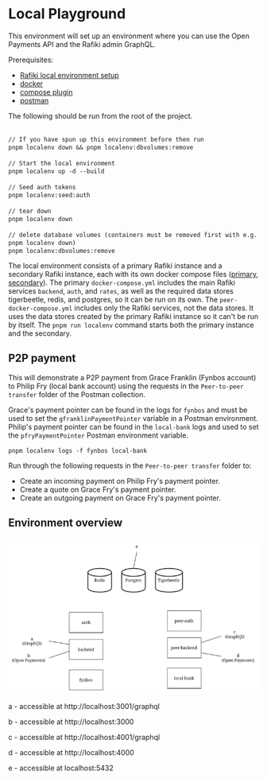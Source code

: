 # Local Playground

This environment will set up an environment where you can use the Open Payments API and the Rafiki
admin GraphQL.

Prerequisites:

- [Rafiki local environment setup](../../README.md#environment-setup)
- [docker](https://docs.docker.com/get-docker/)
- [compose plugin](https://docs.docker.com/compose/install/compose-plugin/)
- [postman](https://www.postman.com/downloads/)

The following should be run from the root of the project.

```

// If you have spun up this environment before then run
pnpm localenv down && pnpm localenv:dbvolumes:remove

// Start the local environment
pnpm localenv up -d --build

// Seed auth tokens
pnpm localenv:seed:auth

// tear down
pnpm localenv down

// delete database volumes (containers must be removed first with e.g. pnpm localenv down)
pnpm localenv:dbvolumes:remove
```

The local environment consists of a primary Rafiki instance and a secondary Rafiki instance, each with
its own docker compose files ([primary](./docker-compose.yml), [secondary](./peer-docker-compose.yml)).
The primary `docker-compose.yml` includes the main Rafiki services `backend`, `auth`, and `rates`, as well
as the required data stores tigerbeetle, redis, and postgres, so it can be run on its own.
The `peer-docker-compose.yml` includes only the Rafiki services, not the data stores. It uses the
data stores created by the primary Rafiki instance so it can't be run by itself.
The `pnpm run localenv` command starts both the primary instance and the secondary.

## P2P payment

This will demonstrate a P2P payment from Grace Franklin (Fynbos account) to Philip Fry (local bank account) using
the requests in the `Peer-to-peer transfer` folder of the Postman collection.

Grace's payment pointer can be found in the logs for `fynbos` and must be used to set the `gfranklinPaymentPointer` variable in a Postman environment.
Philip's payment pointer can be found in the `local-bank` logs and used to set the `pfryPaymentPointer` Postman environment variable.

```
pnpm localenv logs -f fynbos local-bank
```

Run through the following requests in the `Peer-to-peer transfer` folder to:

- Create an incoming payment on Philip Fry's payment pointer.
- Create a quote on Grace Fry's payment pointer.
- Create an outgoing payment on Grace Fry's payment pointer.

## Environment overview

![Docker compose environment](./local-dev.png)

a - accessible at http://localhost:3001/graphql

b - accessible at http://localhost:3000

c - accessible at http://localhost:4001/graphql

d - accessible at http://localhost:4000

e - accessible at localhost:5432
